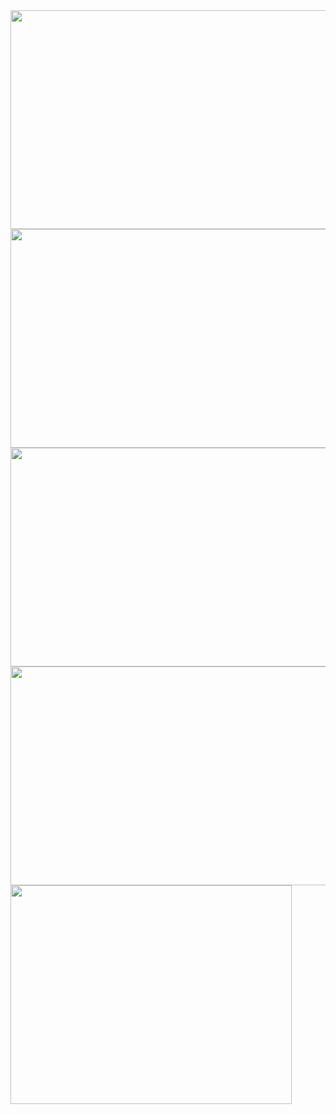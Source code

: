<img src="https://github.com/pritamzope/custom_controls_csharp/blob/master/Basic_Custom_Controls/images/customcontrols.png" width="650" height="350"/>

<img src="https://github.com/pritamzope/custom_controls_csharp/blob/master/Basic_Custom_Controls/images/buttonsdemo_customcontrols.png" width="650" height="350"/>

<img src="https://github.com/pritamzope/custom_controls_csharp/blob/master/Basic_Custom_Controls/images/labelsdemo_customcontrols.png" width="650" height="350"/>

<img src="https://github.com/pritamzope/custom_controls_csharp/blob/master/Basic_Custom_Controls/images/tabcontrolsdemo_customcontrols.png" width="650" height="350"/>

<img src="https://github.com/pritamzope/custom_controls_csharp/blob/master/Basic_Custom_Controls/images/menustripdemo_customcontrols.png" width="450" height="350"/>
